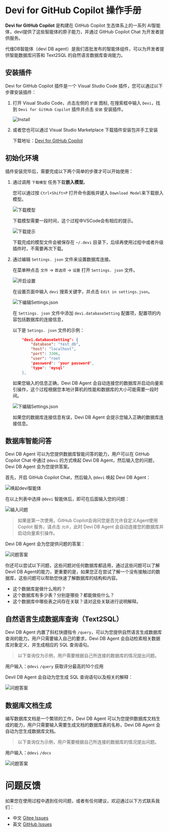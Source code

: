 # Devi for GitHub Copilot 操作手册

**Devi for GitHub Copilot** 是构建在 GitHub Copilot 生态体系上的一系列 AI智能体，devi提供了这些智能体的原子能力，并通过 GitHub Copilot Chat 为开发者提供服务。

代维DB智能体（devi DB agent）是我们首批发布的智能体组件，可以为开发者提供智能数据库问答和 Text2SQL 的自然语言数据库查询能力。

## 安装插件

Devi for GitHub Copilot 插件是一个 Visual Studio Code 插件，您可以通过以下步骤安装插件：

1. 打开 Visual Studio Code，点击左侧的 `扩展` 图标, 在搜索框中输入 `Devi`，找到 `Devi for GitHub Copilot` 插件并点击 `安装` 安装插件。

    ![Install](./images/devi_install_01.png)


2. 或者您也可以通过 Visual Studio Marketplace 下载插件安装包并手工安装

    下载地址：[Devi for GitHub Copilot](https://marketplace.visualstudio.com/items?itemName=leansoftx.leansoftx-devi-copilot)

## 初始化环境

插件安装完毕后，需要完成以下两个简单的步骤才可以开始使用：

1. 通过调用 `下载模型` 任务下载**嵌入模型**。

    您可以通过按 `Ctrl+Shift+P` 打开命令面板并键入 `Download Model`来下载嵌入模型。

    ![下载模型](./images/devi_init_01.png)

    下载模型需要一段时间，这个过程中VSCode会有相应的提示。

    ![下载提示](./images/devi_init_02.png)

    下载完成的模型文件会被保存在 `~/.devi` 目录下，后续再使用过程中或者升级插件时，不需要再次下载。

2. 通过编辑 `Settings. json` 文件来设置数据库连接。

    在菜单种点击 `文件` -> `首选项` -> `设置` 打开 `Settings. json` 文件。

    ![开启设置](./images/devi_init_03.png)

    在设置页面中输入 `devi` 搜索关键字，并点击 `Edit in settings.json`。

    ![下编辑Settings.json](./images/devi_init_04.png)

    在 `Settings. json` 文件中添加 `devi.databaseSetting` 配置项，配置项的内容包括数据库的连接信息，

    以下是 `Setings. json` 文件的示例：

    ```json
        "devi.databaseSetting": {    
            "database": "test_db",
            "host": "localhost",
            "port": 3306,
            "user": "root
            "password": "your password",
            "type": "mysql"
        },  
    ```

    如果您输入的信息正确，Devi DB Agent 会自动连接您的数据库并启动向量索引操作，这个过程根据您本地计算机的性能和数据库的大小可能需要一段时间。

    ![下编辑Settings.json](./images/devi_init_05.png)

    如果您的数据库连接信息有误，Devi DB Agent 会提示您输入正确的数据库连接信息。

## 数据库智能问答

Devi DB Agent 可以为您提供数据库智能问答的能力，用户可以在 GitHub Copilot Chat 中通过 `@devi` 的方式唤起 Devi DB Agent，然后输入您的问题，Devi DB Agent 会为您提供答案。

首先，开启 GitHub Copilot Chat，然后输入 `@devi` 唤起 Devi DB Agent：

![唤起devi智能体](./images/devi_qa_01.png)

在以上列表中选择 `@devi` 智能体后，即可在后面输入您的问题：

![输入问题](./images/devi_qa_02.png)

> 如果是第一次使用，GitHub Copilot会询问您是否允许自定义Agent使用 Copilot 服务，请点击 `允许`，此时 Devi DB Agent 会自动连接您的数据库并启动向量索引操作。

Devi DB Agent 会为您提供问题的答案：

![问题答案](./images/devi_qa_03.png)

你还可以尝试以下问题，这些问题对任何数据库都适用，通过这些问题可以了解Devil DB Agent的能力，更重要的是，如果您正在尝试了解一个没有接触过的数据库，这些问题可以帮助您快速了解数据库的结构和内容。

- 这个数据库是做什么用的？
- 这个数据库有多少表？分别是哪些？都能做些什么？
- 这个数据库中哪些表之间存在关联？请对这些关联进行说明解释。

## 自然语言生成数据库查询（Text2SQL）

Devi DB Agent 内置了斜杠快捷指令 `/query`，可以为您提供自然语言生成数据库查询的能力。用户只需要输入自己的要求，Devi DB Agent 会自动检索相关数据库对象定义，并生成相应的 SQL 查询语句。

> 以下查询仅为示例，用户需要根据自己所连接的数据库的情况提出问题。

用户输入：`@devi` `/query` 获取评分最高的10个应用

Devil DB Agent 会自动为您生成 SQL 查询语句以及相关的解释：

![问题答案](./images/devi_query_01.png)


## 数据库文档生成

编写数据库文档是一个繁琐的工作，Devi DB Agent 可以为您提供数据库文档生成的能力，用户只需要输入需要生成文档的数据库表的名称，Devi DB Agent 会自动为您生成数据库文档。

> 以下查询仅为示例，用户需要根据自己所连接的数据库的情况提出问题。

用户输入：`@devi` `/docs` 

![问题答案](./images/devi_docs_01.png)


# 问题反馈

如果您在使用过程中遇到任何问题，或者有任何建议，欢迎通过以下方式联系我们：

- 中文 [Gitee Issues](https://gitee.com/devi-run/devi-github-copilot-extension/issues)
- 英文 [GitHub Issues](https://github.com/devi-run/devi-github-copilot-extension/issues)

